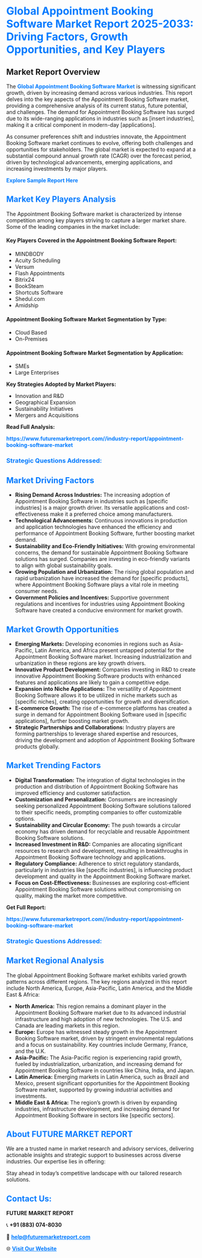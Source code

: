 <h1 style="color: #007BFF;">Global Appointment Booking Software Market Report 2025-2033: Driving Factors, Growth Opportunities, and Key Players</h1>

<section id="overview">
<h2>Market Report Overview</h2>
<p>The <a href="https://www.futuremarketreport.com//industry-report/appointment-booking-software-market" style="color: #007BFF; text-decoration: none;"><strong>Global Appointment Booking Software Market</strong></a> is witnessing significant growth, driven by increasing demand across various industries. This report delves into the key aspects of the Appointment Booking Software market, providing a comprehensive analysis of its current status, future potential, and challenges. The demand for Appointment Booking Software has surged due to its wide-ranging applications in industries such as [insert industries], making it a critical component in modern-day [applications].</p>
<p>As consumer preferences shift and industries innovate, the Appointment Booking Software market continues to evolve, offering both challenges and opportunities for stakeholders. The global market is expected to expand at a substantial compound annual growth rate (CAGR) over the forecast period, driven by technological advancements, emerging applications, and increasing investments by major players.</p>
</section>

<section id="overview">
<p><a href="https://www.futuremarketreport.com//request-sample/reportId=47934" style="color: #007BFF; text-decoration: none;"><strong>Explore Sample Report Here</strong></a></p>
</section>

<section id="key-players">
<h2 style="color: #007BFF;">Market Key Players Analysis</h2>
<p>The Appointment Booking Software market is characterized by intense competition among key players striving to capture a larger market share. Some of the leading companies in the market include:</p>
<h4>Key Players Covered in the Appointment Booking Software Report:</h4>
<ul><li>MINDBODY</li><li>Acuity Scheduling</li><li>Versum</li><li>Flash Appointments</li><li>Bitrix24</li><li>BookSteam</li><li>Shortcuts Software</li><li>Shedul.com</li><li>Amidship</li></ul>
<h4>Appointment Booking Software Market Segmentation by Type:</h4>
<ul><li>Cloud Based</li><li>On-Premises</li></ul>

<h4>Appointment Booking Software Market Segmentation by Application:</h4>
<ul><li>SMEs</li><li>Large Enterprises</li></ul>
<p><strong>Key Strategies Adopted by Market Players:</strong></p>
<ul>
<li>Innovation and R&D</li>
<li>Geographical Expansion</li>
<li>Sustainability Initiatives</li>
<li>Mergers and Acquisitions</li>
</ul>
</section>

<section>
<p><strong>Read Full Analysis: </strong></p><a href="https://www.futuremarketreport.com//industry-report/appointment-booking-software-market" style="color: #007BFF; text-decoration: none;"><strong>https://www.futuremarketreport.com//industry-report/appointment-booking-software-market</strong></a>
<h3 style="color: #007BFF;">Strategic Questions Addressed:</h3>
</section>

<section id="driving-factors">
<h2 style="color: #007BFF;">Market Driving Factors</h2>
<ul>
<li><strong>Rising Demand Across Industries:</strong> The increasing adoption of Appointment Booking Software in industries such as [specific industries] is a major growth driver. Its versatile applications and cost-effectiveness make it a preferred choice among manufacturers.</li>
<li><strong>Technological Advancements:</strong> Continuous innovations in production and application technologies have enhanced the efficiency and performance of Appointment Booking Software, further boosting market demand.</li>
<li><strong>Sustainability and Eco-Friendly Initiatives:</strong> With growing environmental concerns, the demand for sustainable Appointment Booking Software solutions has surged. Companies are investing in eco-friendly variants to align with global sustainability goals.</li>
<li><strong>Growing Population and Urbanization:</strong> The rising global population and rapid urbanization have increased the demand for [specific products], where Appointment Booking Software plays a vital role in meeting consumer needs.</li>
<li><strong>Government Policies and Incentives:</strong> Supportive government regulations and incentives for industries using Appointment Booking Software have created a conducive environment for market growth.</li>
</ul>
</section>

<section id="growth-opportunities">
<h2 style="color: #007BFF;">Market Growth Opportunities</h2>
<ul>
<li><strong>Emerging Markets:</strong> Developing economies in regions such as Asia-Pacific, Latin America, and Africa present untapped potential for the Appointment Booking Software market. Increasing industrialization and urbanization in these regions are key growth drivers.</li>
<li><strong>Innovative Product Development:</strong> Companies investing in R&D to create innovative Appointment Booking Software products with enhanced features and applications are likely to gain a competitive edge.</li>
<li><strong>Expansion into Niche Applications:</strong> The versatility of Appointment Booking Software allows it to be utilized in niche markets such as [specific niches], creating opportunities for growth and diversification.</li>
<li><strong>E-commerce Growth:</strong> The rise of e-commerce platforms has created a surge in demand for Appointment Booking Software used in [specific applications], further boosting market growth.</li>
<li><strong>Strategic Partnerships and Collaborations:</strong> Industry players are forming partnerships to leverage shared expertise and resources, driving the development and adoption of Appointment Booking Software products globally.</li>
</ul>
</section>

<section id="trending-factors">
<h2 style="color: #007BFF;">Market Trending Factors</h2>
<ul>
<li><strong>Digital Transformation:</strong> The integration of digital technologies in the production and distribution of Appointment Booking Software has improved efficiency and customer satisfaction.</li>
<li><strong>Customization and Personalization:</strong> Consumers are increasingly seeking personalized Appointment Booking Software solutions tailored to their specific needs, prompting companies to offer customizable options.</li>
<li><strong>Sustainability and Circular Economy:</strong> The push towards a circular economy has driven demand for recyclable and reusable Appointment Booking Software solutions.</li>
<li><strong>Increased Investment in R&D:</strong> Companies are allocating significant resources to research and development, resulting in breakthroughs in Appointment Booking Software technology and applications.</li>
<li><strong>Regulatory Compliance:</strong> Adherence to strict regulatory standards, particularly in industries like [specific industries], is influencing product development and quality in the Appointment Booking Software market.</li>
<li><strong>Focus on Cost-Effectiveness:</strong> Businesses are exploring cost-efficient Appointment Booking Software solutions without compromising on quality, making the market more competitive.</li>
</ul>
</section>

<section>
<p><strong>Get Full Report: </strong></p><a href="https://www.futuremarketreport.com//industry-report/appointment-booking-software-market" style="color: #007BFF; text-decoration: none;"><strong>https://www.futuremarketreport.com//industry-report/appointment-booking-software-market</strong></a>
<h3 style="color: #007BFF;">Strategic Questions Addressed:</h3>
</section>


<section id="regional-analysis">
<h2 style="color: #007BFF;">Market Regional Analysis</h2>
<p>The global Appointment Booking Software market exhibits varied growth patterns across different regions. The key regions analyzed in this report include North America, Europe, Asia-Pacific, Latin America, and the Middle East & Africa:</p>
<ul>
<li><strong>North America:</strong> This region remains a dominant player in the Appointment Booking Software market due to its advanced industrial infrastructure and high adoption of new technologies. The U.S. and Canada are leading markets in this region.</li>
<li><strong>Europe:</strong> Europe has witnessed steady growth in the Appointment Booking Software market, driven by stringent environmental regulations and a focus on sustainability. Key countries include Germany, France, and the U.K.</li>
<li><strong>Asia-Pacific:</strong> The Asia-Pacific region is experiencing rapid growth, fueled by industrialization, urbanization, and increasing demand for Appointment Booking Software in countries like China, India, and Japan.</li>
<li><strong>Latin America:</strong> Emerging markets in Latin America, such as Brazil and Mexico, present significant opportunities for the Appointment Booking Software market, supported by growing industrial activities and investments.</li>
<li><strong>Middle East & Africa:</strong> The region’s growth is driven by expanding industries, infrastructure development, and increasing demand for Appointment Booking Software in sectors like [specific sectors].</li>
</ul>
</section>

<footer>
<h2 style="color: #007BFF;">About FUTURE MARKET REPORT</h2>
<p>We are a trusted name in market research and advisory services, delivering actionable insights and strategic support to businesses across diverse industries. Our expertise lies in offering:</p>

<p>Stay ahead in today’s competitive landscape with our tailored research solutions.</p>

<h2 style="color: #007BFF;">Contact Us:</h2>
<p><strong>FUTURE MARKET REPORT</strong></p>
<p>📞 <strong>+91 (883) 074-8030</strong></p>
<p>📧 <strong><a href="mailto:help@futuremarketreport.com" style="color: #007BFF;">help@futuremarketreport.com</a></strong></p>
<p>🌐 <strong><a href="https://www.futuremarketreport.com/" style="color: #007BFF;">Visit Our Website</a></strong></p>
</footer>